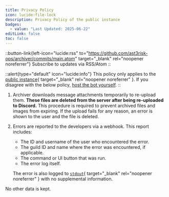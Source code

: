 ```yaml
---
title: Privacy Policy
icon: lucide:file-lock
description: Privacy Policy of the public instance
badges:
  - value: "Last Updated: 2025-06-22"
editLink: false
toc: false
---
```


::button-link{left-icon="lucide:rss" to="https://github.com/ast3risk-ops/archiver/commits/main.atom" target="_blank" rel="noopener noreferrer"}
Subscribe to updates via RSS/Atom
::

::alert{type="default" icon="lucide:info"}
This policy only applies to the [public instance](https://discord.com/oauth2/authorize?client_id=1311438512045949029){ target="_blank" rel="noopener noreferrer" }. If you disagree with the below policy, [host the bot yourself](/selfhost).
::

1. Archiver downloads message attachments temporarily to re-upload them. **These files are deleted from the server after being re-uploaded to Discord.** This procedure is required to prevent archived files and images from expiring.
If the upload fails for any reason, an error is shown to the user and the file is deleted.
2. Errors are reported to the developers via a webhook. This report includes:
    - The ID and username of the user who encountered the error.
    - The guild ID and name where the error was encountered, if applicable.
    - The command or UI button that was run.
    - The error log itself.

   The error is also logged to [`stdout`](https://en.wikipedia.org/wiki/Standard_streams#Standard_output_(stdout)){ target="_blank" rel="noopener noreferrer" } with no supplemental information.

No other data is kept.